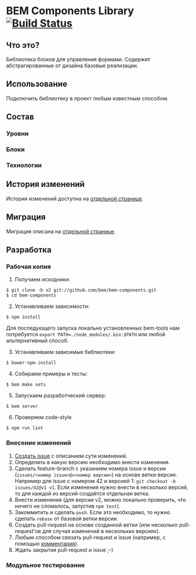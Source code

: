 # BEM Components Library [![Build Status](https://travis-ci.org/bem/bem-components.png)](https://travis-ci.org/bem/bem-components)

## Что это?

Библиотека блоков для управления формами.
Содержит абстрагированные от дизайна базовые реализации.

## Использование

Подключить библиотеку в проект любым известным способом.

## Состав

### Уровни

### Блоки

### Технологии

## История изменений

История изменений доступна на [отдельной странице](CHANGELOG.md).

## Миграция

Миграция описана на [отдельной странице](MIGRATION.md).

## Разработка

### Рабочая копия

1. Получаем исходники:
```
$ git clone -b v2 git://github.com/bem/bem-components.git
$ cd bem-components
```

2. Устанавливаем зависимости:
```
$ npm install
```
Для последующего запуска локально установленных bem-tools нам потребуется `export PATH=./node_modules/.bin:$PATH`
или любой альтернативный способ.

3. Устанавливаем зависимые библиотеки:
```
$ bower-npm-install
```

4. Собираем примеры и тесты:
```
$ bem make sets
```

5. Запускаем разработческий сервер:
```
$ bem server
```

6. Проверяем code-style
```
$ npm run lint
```

### Внесение изменений

1. [Создать issue](https://github.com/bem/bem-controls/issues/new) с описанием сути изменений.
2. Определить в какую версию необходимо внести изменения.
3. Сделать feature-branch с указанием номера issue и версии (`issues/<номер issue>@v<номер версии>`) на основе ветки версии.
Например для issue с номером 42 и версией 1: `git checkout -b issues/42@v1 v1`. Если изменения нужно внести в несколько версий, то для каждой из версий создаётся отдельная ветка.
4. Внести изменения (для версии v2, можно локально проверить, что ничего не сломалось, запустив `npm test`).
5. Закоммитить и сделать `push`. Если это необходимо, то нужно сделать `rebase` от базовой ветки версии.
6. Создать pull-request на основе созданной ветки (или несколько pull-request'ов для случая изменений в нескольких версиях).
7. Любым способом связать pull-request и issue (например, c помощью [комментария](https://github.com/blog/1506-closing-issues-via-pull-requests)).
8. Ждать закрытия pull-request и issue ;-)

### Модульное тестирование

